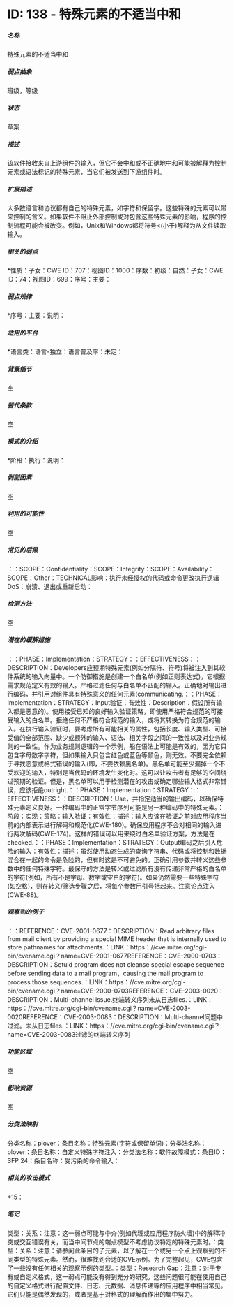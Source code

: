 # ID: 138 - 特殊元素的不适当中和
<h5>名称</h5>特殊元素的不适当中和
<h5>弱点抽象</h5>班级，等级
<h5>状态</h5>草案
<h5>描述</h5>该软件接收来自上游组件的输入，但它不会中和或不正确地中和可能被解释为控制元素或语法标记的特殊元素，当它们被发送到下游组件时。
<h5>扩展描述</h5>大多数语言和协议都有自己的特殊元素，如字符和保留字。这些特殊的元素可以带来控制的含义。如果软件不阻止外部控制或对包含这些特殊元素的影响，程序的控制流程可能会被改变。例如，Unix和Windows都将符号<(小于)解释为从文件读取输入。
<h5>相关的弱点</h5>*性质：子女：CWE ID：707：视图ID：1000：序数：初级：自然：子女：CWE ID：74：视图ID：699：序号：主要：
<h5>弱点规律</h5>*序号：主要：说明：
<h5>适用的平台</h5>*语言类：语言-独立：语言普及率：未定：
<h5>背景细节</h5>空
<h5>替代条款</h5>空
<h5>模式的介绍</h5>*阶段：执行：说明：
<h5>剥削因素</h5>空
<h5>利用的可能性</h5>空
<h5>常见的后果</h5>：：SCOPE：Confidentiality：SCOPE：Integrity：SCOPE：Availability：SCOPE：Other：TECHNICAL影响：执行未经授权的代码或命令更改执行逻辑DoS：崩溃、退出或重新启动：
<h5>检测方法</h5>空
<h5>潜在的缓解措施</h5>：：PHASE：Implementation：STRATEGY：：EFFECTIVENESS：：DESCRIPTION：Developers应预期特殊元素(例如分隔符、符号)将被注入到其软件系统的输入向量中。一个防御措施是创建一个白名单(例如正则表达式)，它根据需求规范定义有效的输入。严格过滤任何与白名单不匹配的输入。正确地对输出进行编码，并引用对组件具有特殊意义的任何元素(communicating.：：PHASE：Implementation：STRATEGY：Input验证：有效性：Description：假设所有输入都是恶意的)。使用接受已知的良好输入验证策略，即使用严格符合规范的可接受输入的白名单。拒绝任何不严格符合规范的输入，或将其转换为符合规范的输入。在执行输入验证时，要考虑所有可能相关的属性，包括长度、输入类型、可接受值的全部范围、缺少或额外的输入、语法、相关字段之间的一致性以及对业务规则的一致性。作为业务规则逻辑的一个示例，船在语法上可能是有效的，因为它只包含字母数字字符，但如果输入只包含红色或蓝色等颜色，则无效。不要完全依赖于寻找恶意或格式错误的输入(即，不要依赖黑名单)。黑名单可能至少漏掉一个不受欢迎的输入，特别是当代码的环境发生变化时。这可以让攻击者有足够的空间绕过预期的验证。但是，黑名单可以用于检测潜在的攻击或确定哪些输入格式非常错误，应该拒绝outright.：：PHASE：Implementation：STRATEGY：：EFFECTIVENESS：：DESCRIPTION：Use，并指定适当的输出编码，以确保特殊元素定义良好。一种编码中的正常字节序列可能是另一种编码中的特殊元素。：阶段：实现：策略：输入验证：有效性：描述：输入应该在验证之前对应用程序当前的内部表示进行解码和规范化(CWE-180)。确保应用程序不会对相同的输入进行两次解码(CWE-174)。这样的错误可以用来绕过白名单验证方案，方法是在checked.：：PHASE：Implementation：STRATEGY：Output编码之后引入危险的输入：有效性：描述：虽然使用动态生成的查询字符串、代码或将控制和数据混合在一起的命令是危险的，但有时这是不可避免的。正确引用参数并转义这些参数中的任何特殊字符。最保守的方法是转义或过滤所有没有传递非常严格的白名单的字符(例如，所有不是字母、数字或空白的字符)。如果仍然需要一些特殊字符(如空格)，则在转义/筛选步骤之后，将每个参数用引号括起来。注意论点注入(CWE-88)。
<h5>观察到的例子</h5>：：REFERENCE：CVE-2001-0677：DESCRIPTION：Read arbitrary files from mail client by providing a special MIME header that is internally used to store pathnames for attachments.：LINK：https：//cve.mitre.org/cgi-bin/cvename.cgi？name=CVE-2001-0677REFERENCE：CVE-2000-0703：DESCRIPTION：Setuid program does not cleanse special escape sequence before sending data to a mail program，causing the mail program to process those sequences.：LINK：https：//cve.mitre.org/cgi-bin/cvename.cgi？name=CVE-2000-0703REFERENCE：CVE-2003-0020：DESCRIPTION：Multi-channel issue.终端转义序列未从日志files.：LINK：https：//cve.mitre.org/cgi-bin/cvename.cgi？name=CVE-2003-0020REFERENCE：CVE-2003-0083：DESCRIPTION：Multi-channel问题中过滤。未从日志files.：LINK：https：//cve.mitre.org/cgi-bin/cvename.cgi？name=CVE-2003-0083过滤的终端转义序列
<h5>功能区域</h5>空
<h5>影响资源</h5>空
<h5>分类法映射</h5>分类名称：plover：条目名称：特殊元素(字符或保留单词)：分类法名称：plover：条目名称：自定义特殊字符注入：分类法名称：软件故障模式：条目ID：SFP 24：条目名称：受污染的命令输入：
<h5>相关的攻击模式</h5>*15：
<h5>笔记</h5>类型：关系：注意：这一弱点可能与中介(例如代理或应用程序防火墙)中的解释冲突或交互错误有关，而当中间节点的端点模型不考虑协议特定的特殊元素时。：类型：关系：注意：请参阅此条目的子元素，以了解在一个或另一个点上观察到的不同类型的特殊元素。然而，很难找到合适的CVE示例。为了完整起见，CWE包含了一些没有任何相关的观察示例的类型。：类型：Research Gap：注意：对于专有或自定义格式，这一弱点可能没有得到充分的研究。这些问题很可能在使用自己的自定义格式进行配置文件、日志、元数据、消息传递等的应用程序中相当常见。它们只能是偶然发现的，或者是基于对格式的理解而作出的集中努力。

